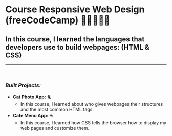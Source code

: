 # **Course Responsive Web Design (freeCodeCamp)** 🚀🚀🧑🏻‍🚀

## **In this course, I learned the languages that developers use to build webpages: (HTML & CSS)**

---

<br>

### _Built Projects:_

- **Cat Photo App:** 🐈
  - In this course, I learned about who gives webpages their structures and the most common HTML tags.
- **Cafe Menu App:** ☕
  - In this course, I learned how CSS tells the browser how to display my web pages and customize them.

